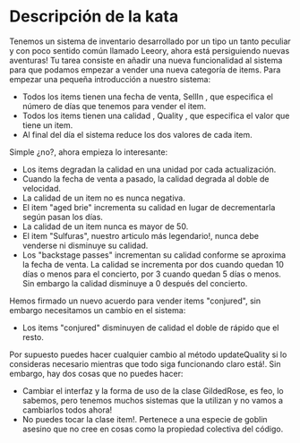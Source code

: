 # Descripción de la kata #

Tenemos un sistema de inventario desarrollado por un tipo un tanto peculiar y con poco sentido común llamado Leeory, ahora está persiguiendo nuevas aventuras!
Tu tarea consiste en añadir una nueva funcionalidad al sistema para que podamos empezar a vender una nueva categoría de items. Para empezar una pequeña introducción a nuestro sistema:

* Todos los items tienen una fecha de venta, SellIn , que especifica el número de días que tenemos para vender el item.
* Todos los items tienen una calidad , Quality , que especifica el valor que tiene un item.
* Al final del día el sistema reduce los dos valores de cada item.

Simple ¿no?, ahora empieza lo interesante:

* Los items degradan la calidad en una unidad por cada actualización.
* Cuando la fecha de venta a pasado, la calidad degrada al doble de velocidad.
* La calidad de un item no es nunca negativa.
* El item "aged brie" incrementa su calidad en lugar de decrementarla según pasan los días.
* La calidad de un item nunca es mayor de 50.
* El item "Sulfuras", nuestro articulo más legendario!, nunca debe venderse ni disminuye su calidad.
* Los "backstage passes" incrementan su calidad conforme se aproxima la fecha de venta. La calidad se incrementa por dos cuando quedan 10 días o menos para el concierto, por 3 cuando quedan 5 días o menos. Sin embargo la calidad disminuye a 0 después del concierto.

Hemos firmado un nuevo acuerdo para vender items "conjured", sin embargo necesitamos un cambio en el sistema:

  * Los items "conjured" disminuyen de calidad el doble de rápido que el resto.

Por supuesto puedes hacer cualquier cambio al método updateQuality si lo consideras necesario mientras que todo siga funcionando claro está!. Sin embargo, hay dos cosas que no puedes hacer:

  * Cambiar el interfaz y la forma de uso de la clase GildedRose, es feo, lo sabemos, pero tenemos muchos sistemas que la utilizan y no vamos a cambiarlos todos ahora!
  * No puedes tocar la clase item!. Pertenece a una especie de goblin asesino que no cree en cosas como la propiedad colectiva del código.
